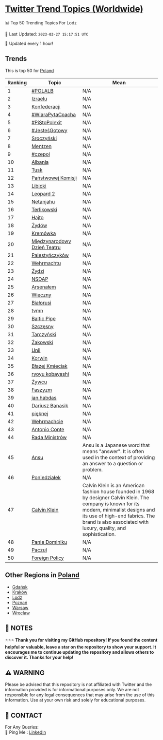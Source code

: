 [Twitter Trend Topics (Worldwide)](https://github.com/ErcinDedeoglu/Twitter-Trend-Topics)
==========


📊 Top 50 Trending Topics For Lodz

📆 Last Updated: `2023-03-27 15:17:51 UTC`

🔧 Updated every 1 hour!


## Trends

This is top 50 for [Poland](</Poland>)

| Ranking | Topic | Mean |
| ------- | ------------ | ------------ |
| 1 | [#POLALB](http://twitter.com/search?q=%23POLALB) | N/A |
| 2 | [Izraelu](http://twitter.com/search?q=Izraelu) | N/A |
| 3 | [Konfederacji](http://twitter.com/search?q=Konfederacji) | N/A |
| 4 | [#WiaraPytaCoacha](http://twitter.com/search?q=%23WiaraPytaCoacha) | N/A |
| 5 | [#PiStoPolexit](http://twitter.com/search?q=%23PiStoPolexit) | N/A |
| 6 | [#JesteśGotowy](http://twitter.com/search?q=%23Jeste%c5%9bGotowy) | N/A |
| 7 | [Sroczyński](http://twitter.com/search?q=Sroczy%c5%84ski) | N/A |
| 8 | [Mentzen](http://twitter.com/search?q=Mentzen) | N/A |
| 9 | [#czepol](http://twitter.com/search?q=%23czepol) | N/A |
| 10 | [Albanią](http://twitter.com/search?q=Albani%c4%85) | N/A |
| 11 | [Tusk](http://twitter.com/search?q=Tusk) | N/A |
| 12 | [Państwowej Komisji](http://twitter.com/search?q=Pa%c5%84stwowej+Komisji) | N/A |
| 13 | [Libicki](http://twitter.com/search?q=Libicki) | N/A |
| 14 | [Leopard 2](http://twitter.com/search?q=Leopard+2) | N/A |
| 15 | [Netanjahu](http://twitter.com/search?q=Netanjahu) | N/A |
| 16 | [Terlikowski](http://twitter.com/search?q=Terlikowski) | N/A |
| 17 | [Hajto](http://twitter.com/search?q=Hajto) | N/A |
| 18 | [Żydów](http://twitter.com/search?q=%c5%bbyd%c3%b3w) | N/A |
| 19 | [Kremówka](http://twitter.com/search?q=Krem%c3%b3wka) | N/A |
| 20 | [Międzynarodowy Dzień Teatru](http://twitter.com/search?q=Mi%c4%99dzynarodowy+Dzie%c5%84+Teatru) | N/A |
| 21 | [Palestyńczyków](http://twitter.com/search?q=Palesty%c5%84czyk%c3%b3w) | N/A |
| 22 | [Wehrmachtu](http://twitter.com/search?q=Wehrmachtu) | N/A |
| 23 | [Żydzi](http://twitter.com/search?q=%c5%bbydzi) | N/A |
| 24 | [NSDAP](http://twitter.com/search?q=NSDAP) | N/A |
| 25 | [Arsenałem](http://twitter.com/search?q=Arsena%c5%82em) | N/A |
| 26 | [Wieczny](http://twitter.com/search?q=Wieczny) | N/A |
| 27 | [Białorusi](http://twitter.com/search?q=Bia%c5%82orusi) | N/A |
| 28 | [tvmn](http://twitter.com/search?q=tvmn) | N/A |
| 29 | [Baltic Pipe](http://twitter.com/search?q=Baltic+Pipe) | N/A |
| 30 | [Szczęsny](http://twitter.com/search?q=Szcz%c4%99sny) | N/A |
| 31 | [Tarczyński](http://twitter.com/search?q=Tarczy%c5%84ski) | N/A |
| 32 | [Żakowski](http://twitter.com/search?q=%c5%bbakowski) | N/A |
| 33 | [Unii](http://twitter.com/search?q=Unii) | N/A |
| 34 | [Korwin](http://twitter.com/search?q=Korwin) | N/A |
| 35 | [Błażej Kmieciak](http://twitter.com/search?q=B%c5%82a%c5%bcej+Kmieciak) | N/A |
| 36 | [ryoyu kobayashi](http://twitter.com/search?q=ryoyu+kobayashi) | N/A |
| 37 | [Żywcu](http://twitter.com/search?q=%c5%bbywcu) | N/A |
| 38 | [Faszyzm](http://twitter.com/search?q=Faszyzm) | N/A |
| 39 | [jan habdas](http://twitter.com/search?q=jan+habdas) | N/A |
| 40 | [Dariusz Banasik](http://twitter.com/search?q=Dariusz+Banasik) | N/A |
| 41 | [pięknej](http://twitter.com/search?q=pi%c4%99knej) | N/A |
| 42 | [Wehrmachcie](http://twitter.com/search?q=Wehrmachcie) | N/A |
| 43 | [Antonio Conte](http://twitter.com/search?q=Antonio+Conte) | N/A |
| 44 | [Rada Ministrów](http://twitter.com/search?q=Rada+Ministr%c3%b3w) | N/A |
| 45 | [Ansu](http://twitter.com/search?q=Ansu) | Ansu is a Japanese word that means "answer". It is often used in the context of providing an answer to a question or problem. |
| 46 | [Poniedziałek](http://twitter.com/search?q=Poniedzia%c5%82ek) | N/A |
| 47 | [Calvin Klein](http://twitter.com/search?q=Calvin+Klein) | Calvin Klein is an American fashion house founded in 1968 by designer Calvin Klein. The company is known for its modern, minimalist designs and its use of high-end fabrics. The brand is also associated with luxury, quality, and sophistication. |
| 48 | [Panie Dominiku](http://twitter.com/search?q=Panie+Dominiku) | N/A |
| 49 | [Paczul](http://twitter.com/search?q=Paczul) | N/A |
| 50 | [Foreign Policy](http://twitter.com/search?q=Foreign+Policy) | N/A |



## Other Regions in [Poland](</Poland>)

* [Gdańsk](</Poland/Gdańsk.md>)
* [Kraków](</Poland/Kraków.md>)
* [Lodz](</Poland/Lodz.md>)
* [Poznań](</Poland/Poznań.md>)
* [Warsaw](</Poland/Warsaw.md>)
* [Wroclaw](</Poland/Wroclaw.md>)



## 📝 NOTES

⭐⭐⭐ **Thank you for visiting my GitHub repository! If you found the content helpful or valuable, leave a star on the repository to show your support. It encourages me to continue updating the repository and allows others to discover it. Thanks for your help!**


## ⚠️ WARNING

Please be advised that this repository is not affiliated with Twitter and the information provided is for informational purposes only. We are not responsible for any legal consequences that may arise from the use of this information. Use at your own risk and solely for educational purposes.


## 📨 CONTACT

 For Any Queries:  
            🏓 Ping Me : [LinkedIn](https://www.linkedin.com/in/ercindedeoglu/)
